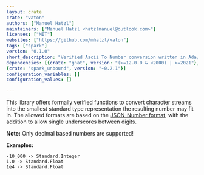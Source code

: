 ```yaml
---
layout: crate
crate: "vaton"
authors: ["Manuel Hatzl"]
maintainers: ["Manuel Hatzl <hatzlmanuel@outlook.com>"]
licenses: ["MIT"]
websites: ["https://github.com/mhatzl/vaton"]
tags: ["spark"]
version: "0.1.0"
short_description: "Verified Ascii To Number conversion written in Ada/SPARK"
dependencies: [{crate: "gnat", version: "(>=12.0.0 & <2000) | >=2021"},
{crate: "spark_unbound", version: "~0.2.1"}]
configuration_variables: []
configuration_values: []

---
```

This library offers formally verified functions to convert character streams into the smallest standard type representation the resulting number may fit in.
The allowed formats are based on the [JSON-Number format](https://www.json.org/json-en.html), with the addition to allow single underscores between digits.

**Note:** Only decimal based numbers are supported!

**Examples:**

```
-10_000 -> Standard.Integer
1.0 -> Standard.Float
1e4 -> Standard.Float
```


